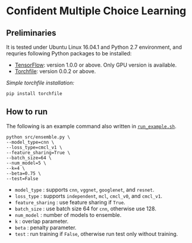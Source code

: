 # Confident Multiple Choice Learning



## Preliminaries

It is tested under Ubuntu Linux 16.04.1 and Python 2.7 environment, and requries following Python packages to be installed:

* [TensorFlow](https://github.com/tensorflow/tensorflow): version 1.0.0 or above. Only GPU version is available.
* [Torchfile](https://github.com/bshillingford/python-torchfile): version 0.0.2 or above.

*Simple torchfile installation:*

    pip install torchfile


## How to run

The following is an example command also written in [`run_example.sh`](run_example.sh).

    python src/ensemble.py \
    --model_type=cnn \ 
    --loss_type=cmcl_v1 \
    --feature_sharing=True \
    --batch_size=64 \
    --num_model=5 \
    --k=4 \
    --beta=0.75 \
    --test=False

* `model_type`      : supports `cnn`, `vggnet`, `googlenet`, and `resnet`.
* `loss_type`       : supports `independent`, `mcl`, `cmcl_v0`, and `cmcl_v1`.
* `feature_sharing` : use feature sharing if `True`.
* `batch_size`      : use batch size 64 for `cnn`, otherwise use 128.
* `num_model`       : number of models to ensemble.
* `k`               : overlap parameter.
* `beta`            : penalty parameter.
* `test`            : run training if `False`, otherwise run test only without training.
